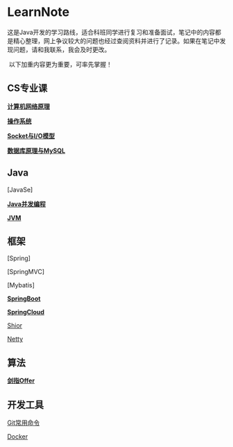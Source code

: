 # LearnNote
​		这是Java开发的学习路线，适合科班同学进行复习和准备面试，笔记中的内容都是精心整理，网上争议较大的问题也经过查阅资料并进行了记录。如果在笔记中发现问题，请和我联系，我会及时更改。

​		以下加重内容更为重要，可率先掌握！

## CS专业课

**[计算机网络原理](https://github.com/ywb-create/Learn-note/blob/master/CS专业课/计算机网络原理.md)**

**[操作系统](https://github.com/ywb-create/Learn-note/blob/master/CS专业课/操作系统.md)**

**[Socket与I/O模型](https://github.com/ywb-create/Learn-note/blob/master/CS专业课/Socket与IO模型.md)**

**[数据库原理与MySQL](https://github.com/ywb-create/Learn-note/blob/master/CS专业课/数据库原理与MySql.md)**

## Java

[JavaSe]

**[Java并发编程](https://github.com/ywb-create/Learn-note/blob/master/Java/Java并发编程.md)**

**[JVM](https://github.com/ywb-create/Learn-note/blob/master/Java/JVM.md)**

## 框架

[Spring]

[SpringMVC]

[Mybatis]

**[SpringBoot](https://github.com/ywb-create/Learn-note/blob/master/框架/SpringBoot.md)**

**[SpringCloud](https://github.com/ywb-create/Learn-note/blob/master/框架/SpringCloud.md)**

[Shior](https://github.com/ywb-create/Learn-note/blob/master/框架/Shior.md)

[Netty](https://github.com/ywb-create/Learn-note/blob/master/框架/Netty.md)

## 算法

**[剑指Offer](https://github.com/ywb-create/Learn-note/blob/master/算法/剑指Offer.md)**

## 开发工具

[Git常用命令](https://github.com/ywb-create/Learn-note/blob/master/开发工具/Git.md)

[Docker](https://github.com/ywb-create/Learn-note/blob/master/开发工具/Docker.md)

